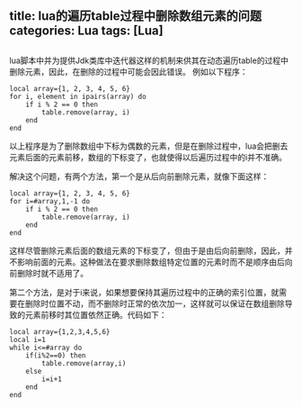 title: lua的遍历table过程中删除数组元素的问题
categories: Lua
tags: [Lua]
---
## 
lua脚本中并为提供Jdk类库中迭代器这样的机制来供其在动态遍历table的过程中删除元素，因此，在删除的过程中可能会因此错误。
例如以下程序：
```
local array={1, 2, 3, 4, 5, 6}
for i, element in ipairs(array) do
	if i % 2 == 0 then
		table.remove(array, i)
	end
end
```
以上程序是为了删除数组中下标为偶数的元素，但是在删除过程中，lua会把删去元素后面的元素前移，数组的下标变了，也就使得以后遍历过程中的i并不准确。

解决这个问题，有两个方法，第一个是从后向前删除元素，就像下面这样：

```
local array={1, 2, 3, 4, 5, 6}
for i=#array,1,-1 do
	if i % 2 == 0 then
		table.remove(array, i)
	end
end
```
这样尽管删除元素后面的数组元素的下标变了，但由于是由后向前删除，因此，并不影响前面的元素。这种做法在要求删除数组特定位置的元素时而不是顺序由后向前删除时就不适用了。

第二个方法，是对于i来说，如果想要保持其遍历过程中的正确的索引位置，就需要在删除时位置不动，而不删除时正常的依次加一，这样就可以保证在数组删除导致的元素前移时其位置依然正确。代码如下：

```
local array={1,2,3,4,5,6}
local i=1
while i<=#array do
	if(i%2==0) then
		table.remove(array,i)
	else 
		i=i+1
	end
end
```